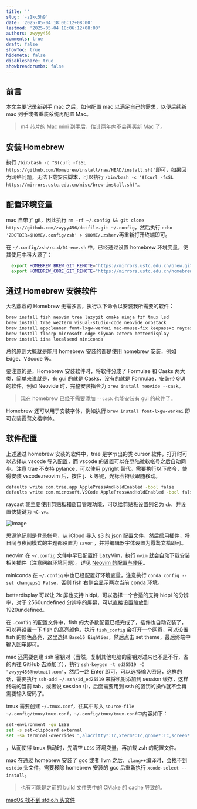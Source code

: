 ```yaml
---
title: ''
slug: '-z1kc5h9'
date: '2025-05-04 18:06:12+08:00'
lastmod: '2025-05-04 18:06:12+08:00'
authors: zwyyy456
comments: true
draft: false
showToc: true
hidemeta: false
disableShare: true
showbreadcrumbs: false
---
```






## 前言

本文主要记录新到手 mac 之后，如何配置 mac 以满足自己的需求，以便后续新 mac 到手或者重装系统再配置 Mac。

> m4 芯片的 Mac mini 到手后，估计两年内不会再买新 Mac 了。

## 安装 Homebrew

执行 `/bin/bash -c "$(curl -fsSL https://github.com/Homebrew/install/raw/HEAD/install.sh)"`​ 即可，如果因为网络问题，无法下载安装脚本，可以执行 `/bin/bash -c "$(curl -fsSL https://mirrors.ustc.edu.cn/misc/brew-install.sh)"`​。

## 配置环境变量

mac 自带了 git，因此执行 `rm -rf ~/.config && git clone https://github.com/zwyyy456/dotfile.git ~/.config`​，然后执行 `echo 'ZDOTDIR=$HOME/.config/zsh' > $HOME/.zshenv`​ 再重新打开终端即可。

在 `~/.config/zsh/rc.d/04-env.sh`​ 中，已经通过设置 homebrew 环境变量，使其使用中科大源了：

```sh
  export HOMEBREW_BREW_GIT_REMOTE="https://mirrors.ustc.edu.cn/brew.git"
  export HOMEBREW_CORE_GIT_REMOTE="https://mirrors.ustc.edu.cn/homebrew-core.git"
```

## 通过 Homebrew 安装软件

大名鼎鼎的 Homebrew 无需多言，执行以下命令以安装我所需要的软件：

```zsh
brew install fish neovim tree lazygit cmake ninja fzf tmux lsd
brew install trae wezterm visual-studio-code neovide orbstack 
brew install appcleaner font-lxgw-wenkai mac-mouse-fix keepassxc raycast
brew install floorp microsoft-edge siyuan zotero betterdisplay
brew install iina localsend miniconda
```

总的原则大概就是能用 homebrew 安装的都是使用 homebrew 安装，例如 Edge、VScode 等。

要注意的是，Homebrew 安装软件时，将软件分成了 Formulae 和 Casks 两大类，简单来说就是，有 gui 的就是 Casks，没有的就是 Formulae，安装带 GUI 的软件，例如 Neovide 时，完整安装指令为 `brew install neovide --cask`​。

> 现在 homebrew 已经不需要添加 `--cask`​ 也能安装有 gui 的软件了。

Homebrew 还可以用于安装字体，例如执行 `brew install font-lxgw-wenkai`​ 即可安装霞鹜文楷字体。

## 软件配置

上述通过 homebrew 安装的软件中，trae 是字节出的类 cursor 软件，打开时可以选择从 vscode 导入配置，而 vscode 的设置可以在登陆微软帐号之后自动同步。注意 trae 不支持 pylance，可以使用 pyright 替代。需要执行以下命令，使得安装 vscode.neovim 后，按住 j、k 等键，光标会持续跟随移动。

```sh
defaults write com.trae.app ApplePressAndHoldEnabled -bool false
defaults write com.microsoft.VSCode ApplePressAndHoldEnabled -bool false
```

raycast 我主要使用剪贴板和窗口管理功能，可以给剪贴板设置别名为 `cb`​，并设置快捷键为 `<C-v>`​。

![image](https://pic-upyun.zwyyy456.tech/siyuan20250305122658.pngnull)

思源笔记则是登录帐号，从 iCloud 导入 s3 的 json 配置文件，然后启用插件，将日间与夜间模式的主题都设置为 `savor`​ ，并将编辑器字体设置为霞鹜文楷即可。

neovim 在 `~/.config`​ 文件中早已配置好 LazyVim，执行 `nvim`​ 就会自动下载安装相关插件（注意网络环境问题）。详见 [Neovim 的配置与使用](https://blog.zwyyy456.tech/zh/posts/blog/neovim_tutorial/)。

miniconda 在 `~/.config`​ 中也已经配置好环境变量，注意执行 `conda config --set changeps1 False`​，否则 fish 右侧会显示两次当前 conda 环境。

betterdisplay 可以让 2k 屏也支持 hidpi，可以选择一个合适的支持 hidpi 的分辨率，对于 2560undefined 分辨率的屏幕，可以直接设置缩放到 1920undefined。

在 `.config`​ 的配置文件中，fish 的大多数配置已经完成了，插件也自动安装了，可以再设置一下 fish 的高亮颜色，执行 `fish_config`​ 会打开一个网页，可以设置 fish 的颜色高亮，这里选择 `Base16 Eighties`​，然后点击 set theme，最后终端中输入回车即可。

mac 还需要创建 ssh 密钥对（当然，复制其他电脑的密钥对过来也不是不行，省的再往 GitHub 去添加了），执行 `ssh-keygen -t ed25519 -C "zwyyy456@hotmail.com"`​，然后一路 Enter 即可，可以选择输入密码，这样的话，需要执行 `ssh-add ~/.ssh/id_ed25519`​ 来将私钥添加到 session 缓存，这样终端的当前 tab，或者说 session 中，后面需要用到 ssh 的密钥的操作就不会再需要输入密码了。

tmux 需要创建 `~/.tmux.conf`​，往其中写入 `source-file ~/.config/tmux/tmux.conf`​，`~/.config/tmux/tmux.conf`​ 中内容如下：

```sh
set-environment -gu LESS
set -s set-clipboard external
set -sa terminal-overrides ",alacritty*:Tc,xterm*:Tc,gnome*:Tc,screen*:Tc"
```

，从而使得 tmux 启动时，先清空 `LESS`​ 环境变量，再加载 zsh 的配置文件。

mac 在通过 homebrew 安装了 gcc 或者 llvm 之后，`clang++`​ 编译时，会找不到 `cstdio`​ 头文件，需要移除 homebrew 安装的 gcc 后重新执行 `xcode-select --install`​。

> 也有可能是之前的 build 文件夹中的 CMake 的 cache 导致的。

[macOS 找不到 stdio.h 头文件](https://stackoverflow.com/questions/51761599/cannot-find-stdio-h)
